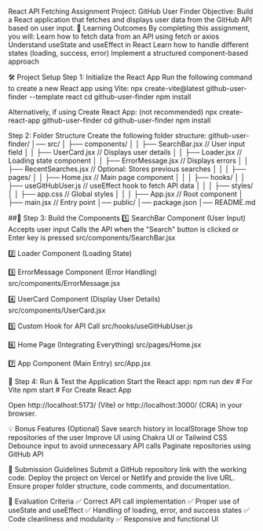 
React API Fetching Assignment
Project: GitHub User Finder
Objective:
 Build a React application that fetches and displays user data from the GitHub API based on user input.
📌 Learning Outcomes
By completing this assignment, you will:
Learn how to fetch data from an API using fetch or axios
Understand useState and useEffect in React
Learn how to handle different states (loading, success, error)
Implement a structured component-based approach

🛠️ Project Setup
Step 1: Initialize the React App
Run the following command to create a new React app using Vite:
npx create-vite@latest github-user-finder --template react
cd github-user-finder
npm install

Alternatively, if using Create React App: (not recommended)
npx create-react-app github-user-finder
cd github-user-finder
npm install


Step 2: Folder Structure
Create the following folder structure:
github-user-finder/
│── src/
│   ├── components/
│   │   ├── SearchBar.jsx       // User input field
│   │   ├── UserCard.jsx        // Displays user details
│   │   ├── Loader.jsx          // Loading state component
│   │   ├── ErrorMessage.jsx    // Displays errors
│   │   ├── RecentSearches.jsx  // Optional: Stores previous searches
│   │
│   ├── pages/
│   │   ├── Home.jsx            // Main page component
│   │
│   ├── hooks/
│   │   ├── useGitHubUser.js    // useEffect hook to fetch API data
│   │
│   ├── styles/
│   │   ├── app.css             // Global styles
│   │
│   ├── App.jsx                 // Root component
│   ├── main.jsx                // Entry point
│── public/
│── package.json
│── README.md


##🎯 Step 3: Build the Components
1️⃣ SearchBar Component (User Input)
Accepts user input
Calls the API when the "Search" button is clicked or Enter key is pressed
src/components/SearchBar.jsx


2️⃣ Loader Component (Loading State)

3️⃣ ErrorMessage Component (Error Handling)
src/components/ErrorMessage.jsx


4️⃣ UserCard Component (Display User Details)
src/components/UserCard.jsx

5️⃣ Custom Hook for API Call
src/hooks/useGitHubUser.js



6️⃣ Home Page (Integrating Everything)
src/pages/Home.jsx


7️⃣ App Component (Main Entry)
src/App.jsx

📌 Step 4: Run & Test the Application
Start the React app:
npm run dev  # For Vite
npm start    # For Create React App

Open http://localhost:5173/ (Vite) or http://localhost:3000/ (CRA) in your browser.

💡 Bonus Features (Optional)
Save search history in localStorage
Show top repositories of the user
Improve UI using Chakra UI or Tailwind CSS
Debounce input to avoid unnecessary API calls
Paginate repositories using GitHub API

📝 Submission Guidelines
Submit a GitHub repository link with the working code.
Deploy the project on Vercel or Netlify and provide the live URL.
Ensure proper folder structure, code comments, and documentation.

🎯 Evaluation Criteria
✅ Correct API call implementation
✅ Proper use of useState and useEffect
✅ Handling of loading, error, and success states
✅ Code cleanliness and modularity
✅ Responsive and functional UI
